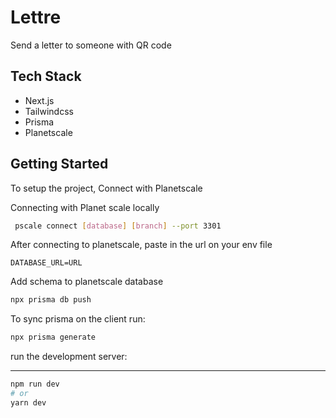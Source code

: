 
# Lettre

Send a letter to someone with QR code


## Tech Stack

- Next.js
- Tailwindcss
- Prisma
- Planetscale




## Getting Started

To setup the project, Connect with Planetscale

Connecting with Planet scale locally

```bash
 pscale connect [database] [branch] --port 3301
```

After connecting to planetscale, paste in the url on your env file

```
DATABASE_URL=URL
```

Add schema to planetscale database

```bash
npx prisma db push

```

To sync prisma on the client run:

```bash
npx prisma generate
```

run the development server:

---

```bash
npm run dev
# or
yarn dev
```
